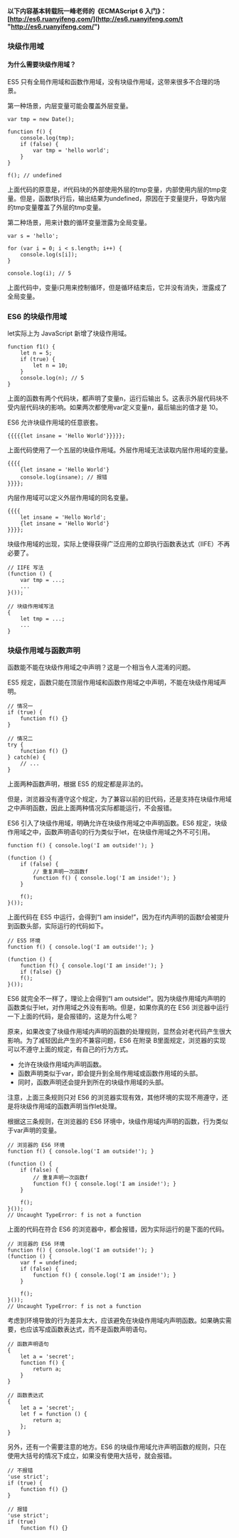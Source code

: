 #### 以下内容基本转载阮一峰老师的《ECMAScript 6 入门》： [http://es6.ruanyifeng.com/](http://es6.ruanyifeng.com/t "http://es6.ruanyifeng.com/")

### 块级作用域
#### 为什么需要块级作用域？
ES5 只有全局作用域和函数作用域，没有块级作用域，这带来很多不合理的场景。<br>

第一种场景，内层变量可能会覆盖外层变量。<br>

    var tmp = new Date();

    function f() {
        console.log(tmp);
        if (false) {
            var tmp = 'hello world';
        }
    }

    f(); // undefined

上面代码的原意是，if代码块的外部使用外层的tmp变量，内部使用内层的tmp变量。但是，函数f执行后，输出结果为undefined，原因在于变量提升，导致内层的tmp变量覆盖了外层的tmp变量。<br>

第二种场景，用来计数的循环变量泄露为全局变量。<br>

    var s = 'hello';

    for (var i = 0; i < s.length; i++) {
        console.log(s[i]);
    }

    console.log(i); // 5

上面代码中，变量i只用来控制循环，但是循环结束后，它并没有消失，泄露成了全局变量。<br>

### ES6 的块级作用域
let实际上为 JavaScript 新增了块级作用域。<br>

    function f1() {
        let n = 5;
        if (true) {
            let n = 10;
        }
        console.log(n); // 5
    }

上面的函数有两个代码块，都声明了变量n，运行后输出 5。这表示外层代码块不受内层代码块的影响。如果两次都使用var定义变量n，最后输出的值才是 10。<br>

ES6 允许块级作用域的任意嵌套。<br>

    {{{{{let insane = 'Hello World'}}}}};

上面代码使用了一个五层的块级作用域。外层作用域无法读取内层作用域的变量。<br>

    {{{{
        {let insane = 'Hello World'}
        console.log(insane); // 报错
    }}}};

内层作用域可以定义外层作用域的同名变量。<br>

    {{{{
        let insane = 'Hello World';
        {let insane = 'Hello World'}
    }}}};

块级作用域的出现，实际上使得获得广泛应用的立即执行函数表达式（IIFE）不再必要了。<br>

    // IIFE 写法
    (function () {
        var tmp = ...;
        ...
    }());

    // 块级作用域写法
    {
        let tmp = ...;
        ...
    }


### 块级作用域与函数声明
函数能不能在块级作用域之中声明？这是一个相当令人混淆的问题。<br>

ES5 规定，函数只能在顶层作用域和函数作用域之中声明，不能在块级作用域声明。<br>

    // 情况一
    if (true) {
        function f() {}
    }

    // 情况二
    try {
        function f() {}
    } catch(e) {
        // ...
    }

上面两种函数声明，根据 ES5 的规定都是非法的。<br>

但是，浏览器没有遵守这个规定，为了兼容以前的旧代码，还是支持在块级作用域之中声明函数，因此上面两种情况实际都能运行，不会报错。<br>

ES6 引入了块级作用域，明确允许在块级作用域之中声明函数。ES6 规定，块级作用域之中，函数声明语句的行为类似于let，在块级作用域之外不可引用。<br>

    function f() { console.log('I am outside!'); }

    (function () {
        if (false) {
            // 重复声明一次函数f
            function f() { console.log('I am inside!'); }
        }

        f();
    }());

上面代码在 ES5 中运行，会得到“I am inside!”，因为在if内声明的函数f会被提升到函数头部，实际运行的代码如下。<br>

    // ES5 环境
    function f() { console.log('I am outside!'); }

    (function () {
        function f() { console.log('I am inside!'); }
        if (false) {}
        f();
    }());

ES6 就完全不一样了，理论上会得到“I am outside!”。因为块级作用域内声明的函数类似于let，对作用域之外没有影响。但是，如果你真的在 ES6 浏览器中运行一下上面的代码，是会报错的，这是为什么呢？<br>

原来，如果改变了块级作用域内声明的函数的处理规则，显然会对老代码产生很大影响。为了减轻因此产生的不兼容问题，ES6 在附录 B里面规定，浏览器的实现可以不遵守上面的规定，有自己的行为方式。<br>

- 允许在块级作用域内声明函数。
- 函数声明类似于var，即会提升到全局作用域或函数作用域的头部。
- 同时，函数声明还会提升到所在的块级作用域的头部。

注意，上面三条规则只对 ES6 的浏览器实现有效，其他环境的实现不用遵守，还是将块级作用域的函数声明当作let处理。<br>

根据这三条规则，在浏览器的 ES6 环境中，块级作用域内声明的函数，行为类似于var声明的变量。<br>

    // 浏览器的 ES6 环境
    function f() { console.log('I am outside!'); }

    (function () {
        if (false) {
            // 重复声明一次函数f
            function f() { console.log('I am inside!'); }
        }

        f();
    }());
    // Uncaught TypeError: f is not a function

上面的代码在符合 ES6 的浏览器中，都会报错，因为实际运行的是下面的代码。<br>

    // 浏览器的 ES6 环境
    function f() { console.log('I am outside!'); }
    (function () {
        var f = undefined;
        if (false) {
            function f() { console.log('I am inside!'); }
        }

        f();
    }());
    // Uncaught TypeError: f is not a function

考虑到环境导致的行为差异太大，应该避免在块级作用域内声明函数。如果确实需要，也应该写成函数表达式，而不是函数声明语句。<br>

    // 函数声明语句
    {
        let a = 'secret';
        function f() {
            return a;
        }
    }

    // 函数表达式
    {
        let a = 'secret';
        let f = function () {
            return a;
        };
    }

另外，还有一个需要注意的地方。ES6 的块级作用域允许声明函数的规则，只在使用大括号的情况下成立，如果没有使用大括号，就会报错。<br>

    // 不报错
    'use strict';
    if (true) {
        function f() {}
    }

    // 报错
    'use strict';
    if (true)
        function f() {}
